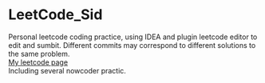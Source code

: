 # LeetCode_Sid
Personal leetcode coding practice, using IDEA and plugin leetcode editor to edit and sumbit. Different commits may correspond to  different solutions to the same problem.  
[My leetcode page](https://leetcode.cn/u/user2269a/)  
Including several nowcoder practic.

